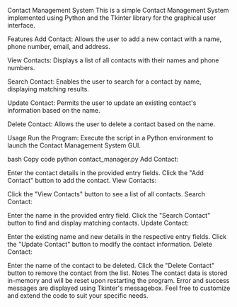 Contact Management System
This is a simple Contact Management System implemented using Python and the Tkinter library for the graphical user interface.

Features
Add Contact: Allows the user to add a new contact with a name, phone number, email, and address.

View Contacts: Displays a list of all contacts with their names and phone numbers.

Search Contact: Enables the user to search for a contact by name, displaying matching results.

Update Contact: Permits the user to update an existing contact's information based on the name.

Delete Contact: Allows the user to delete a contact based on the name.

Usage
Run the Program:
Execute the script in a Python environment to launch the Contact Management System GUI.

bash
Copy code
python contact_manager.py
Add Contact:

Enter the contact details in the provided entry fields.
Click the "Add Contact" button to add the contact.
View Contacts:

Click the "View Contacts" button to see a list of all contacts.
Search Contact:

Enter the name in the provided entry field.
Click the "Search Contact" button to find and display matching contacts.
Update Contact:

Enter the existing name and new details in the respective entry fields.
Click the "Update Contact" button to modify the contact information.
Delete Contact:

Enter the name of the contact to be deleted.
Click the "Delete Contact" button to remove the contact from the list.
Notes
The contact data is stored in-memory and will be reset upon restarting the program.
Error and success messages are displayed using Tkinter's messagebox.
Feel free to customize and extend the code to suit your specific needs.